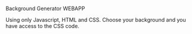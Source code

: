 Background Generator WEBAPP

Using only Javascript, HTML and CSS.
Choose your background and you have access to the CSS code.

